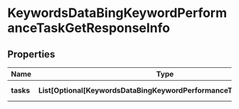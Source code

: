 # KeywordsDataBingKeywordPerformanceTaskGetResponseInfo


## Properties

| Name | Type | Description | Notes |
|------------ | ------------- | ------------- | -------------|
**tasks** | **List[Optional[KeywordsDataBingKeywordPerformanceTaskGetTaskInfo]]** | array of tasks |[optional]|